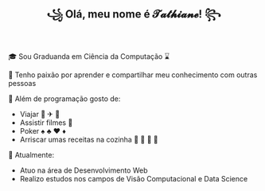 <h2 align="center"> ꧁ Olá, meu nome é 𝓣𝓪𝓽𝓱𝓲𝓪𝓷𝓮! ꧂ </h2>

<br/>

🎓 Sou Graduanda em Ciência da Computação ⌛

💜 Tenho paixão por aprender e compartilhar meu conhecimento com outras pessoas

🎀 Além de programação gosto de: 
 - Viajar 🚙 ✈ 🚎 
 - Assistir filmes 🎥
 - Poker ♠ ♣ ♥ ♦
 - Arriscar umas receitas na cozinha 🍰 🍕 🍔 🍮

📅 Atualmente:
  - Atuo na área de Desenvolvimento Web
  - Realizo estudos nos campos de Visão Computacional e Data Science

<!--
**Trsouza/Trsouza** is a ✨ _special_ ✨ repository because its `README.md` (this file) appears on your GitHub profile.

Here are some ideas to get you started:

- 🔭 I’m currently working on ...
- 🌱 I’m currently learning ...
- 👯 I’m looking to collaborate on ...
- 🤔 I’m looking for help with ...
- 💬 Ask me about ...
- 📫 How to reach me: ...
- 😄 Pronouns: ...
- ⚡ Fun fact: ...
-->

